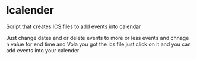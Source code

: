 # Icalender
Script that creates ICS files to add events into calendar 


Just change dates and or delete events to more or less events and chnage n value for end time and Vola you got the ics file just click on it and you can add events into your calender 
